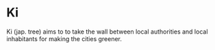 # Ki
Ki (jap. tree) aims to to take the wall between local authorities and local inhabitants for making the cities greener.
